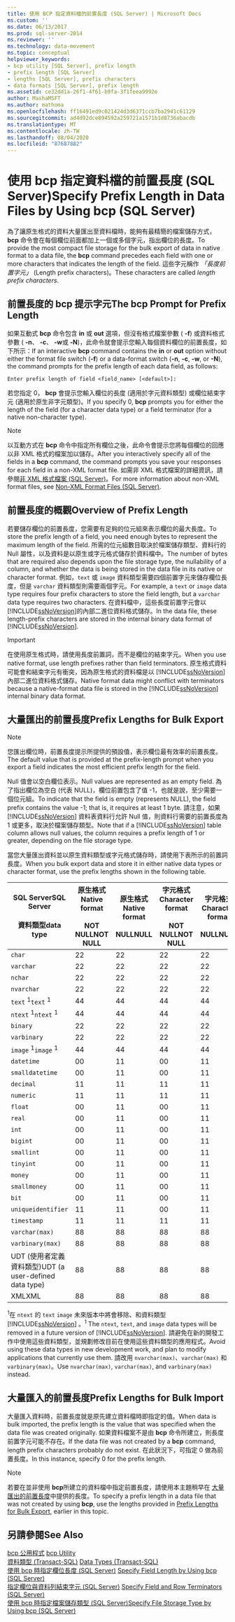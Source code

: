 ```yaml
---
title: 使用 BCP 指定資料檔的前置長度 (SQL Server) | Microsoft Docs
ms.custom: ''
ms.date: 06/13/2017
ms.prod: sql-server-2014
ms.reviewer: ''
ms.technology: data-movement
ms.topic: conceptual
helpviewer_keywords:
- bcp utility [SQL Server], prefix length
- prefix length [SQL Server]
- lengths [SQL Server], prefix characters
- data formats [SQL Server], prefix length
ms.assetid: ce32dd1a-26f1-4f61-b9fa-3f1feea9992e
author: MashaMSFT
ms.author: mathoma
ms.openlocfilehash: ff16491ed9c021424d3d6371ccb7ba2941c61129
ms.sourcegitcommit: ad4d92dce894592a259721a1571b1d8736abacdb
ms.translationtype: MT
ms.contentlocale: zh-TW
ms.lasthandoff: 08/04/2020
ms.locfileid: "87687882"
---
```

# <a name="specify-prefix-length-in-data-files-by-using-bcp-sql-server"></a><span data-ttu-id="112ac-102">使用 bcp 指定資料檔的前置長度 (SQL Server)</span><span class="sxs-lookup"><span data-stu-id="112ac-102">Specify Prefix Length in Data Files by Using bcp (SQL Server)</span></span>
  <span data-ttu-id="112ac-103">為了讓原生格式的資料大量匯出至資料檔時，能夠有最精簡的檔案儲存方式， **bcp** 命令會在每個欄位前面都加上一個或多個字元，指出欄位的長度。</span><span class="sxs-lookup"><span data-stu-id="112ac-103">To provide the most compact file storage for the bulk export of data in native format to a data file, the **bcp** command precedes each field with one or more characters that indicates the length of the field.</span></span> <span data-ttu-id="112ac-104">這些字元稱作 *「長度前置字元」* (Length prefix characters)。</span><span class="sxs-lookup"><span data-stu-id="112ac-104">These characters are called *length prefix characters*.</span></span>  
  
## <a name="the-bcp-prompt-for-prefix-length"></a><span data-ttu-id="112ac-105">前置長度的 bcp 提示字元</span><span class="sxs-lookup"><span data-stu-id="112ac-105">The bcp Prompt for Prefix Length</span></span>  
 <span data-ttu-id="112ac-106">如果互動式 **bcp** 命令包含 **in** 或 **out** 選項，但沒有格式檔案參數 ( **-f**) 或資料格式參數 ( **-n**、 **-c**、 **-w**或 **-N**)，此命令就會提示您輸入每個資料欄位的前置長度，如下所示：</span><span class="sxs-lookup"><span data-stu-id="112ac-106">If an interactive **bcp** command contains the **in** or **out** option without either the format file switch (**-f**) or a data-format switch (**-n**, **-c**, **-w**, or **-N**), the command prompts for the prefix length of each data field, as follows:</span></span>  
  
 `Enter prefix length of field <field_name> [<default>]:`  
  
 <span data-ttu-id="112ac-107">若您指定 0， **bcp** 會提示您輸入欄位的長度 (適用於字元資料類型) 或欄位結束字元 (適用於原生非字元類型)。</span><span class="sxs-lookup"><span data-stu-id="112ac-107">If you specify 0, **bcp** prompts you for either the length of the field (for a character data type) or a field terminator (for a native non-character type).</span></span>  
  
> [!NOTE]  
>  <span data-ttu-id="112ac-108">以互動方式在 **bcp** 命令中指定所有欄位之後，此命令會提示您將每個欄位的回應以非 XML 格式的檔案加以儲存。</span><span class="sxs-lookup"><span data-stu-id="112ac-108">After you interactively specify all of the fields in a **bcp** command, the command prompts you save your responses for each field in a non-XML format file.</span></span> <span data-ttu-id="112ac-109">如需非 XML 格式檔案的詳細資訊，請參閱[非 XML 格式檔案 &#40;SQL Server&#41;](xml-format-files-sql-server.md)。</span><span class="sxs-lookup"><span data-stu-id="112ac-109">For more information about non-XML format files, see [Non-XML Format Files &#40;SQL Server&#41;](xml-format-files-sql-server.md).</span></span>  
  
## <a name="overview-of-prefix-length"></a><span data-ttu-id="112ac-110">前置長度的概觀</span><span class="sxs-lookup"><span data-stu-id="112ac-110">Overview of Prefix Length</span></span>  
 <span data-ttu-id="112ac-111">若要儲存欄位的前置長度，您需要有足夠的位元組來表示欄位的最大長度。</span><span class="sxs-lookup"><span data-stu-id="112ac-111">To store the prefix length of a field, you need enough bytes to represent the maximum length of the field.</span></span> <span data-ttu-id="112ac-112">所需的位元組數目取決於檔案儲存類型、資料行的 Null 屬性，以及資料是以原生或字元格式儲存於資料檔中。</span><span class="sxs-lookup"><span data-stu-id="112ac-112">The number of bytes that are required also depends upon the file storage type, the nullability of a column, and whether the data is being stored in the data file in its native or character format.</span></span> <span data-ttu-id="112ac-113">例如，`text` 或 `image` 資料類型需要四個前置字元來儲存欄位長度，但是 `varchar` 資料類型則需要兩個字元。</span><span class="sxs-lookup"><span data-stu-id="112ac-113">For example, a `text` or `image` data type requires four prefix characters to store the field length, but a `varchar` data type requires two characters.</span></span> <span data-ttu-id="112ac-114">在資料檔中，這些長度前置字元會以 [!INCLUDE[ssNoVersion](../../includes/ssnoversion-md.md)]的內部二進位資料格式儲存。</span><span class="sxs-lookup"><span data-stu-id="112ac-114">In the data file, these length-prefix characters are stored in the internal binary data format of [!INCLUDE[ssNoVersion](../../includes/ssnoversion-md.md)].</span></span>  
  
> [!IMPORTANT]  
>  <span data-ttu-id="112ac-115">在使用原生格式時，請使用長度前置詞，而不是欄位的結束字元。</span><span class="sxs-lookup"><span data-stu-id="112ac-115">When you use native format, use length prefixes rather than field terminators.</span></span> <span data-ttu-id="112ac-116">原生格式資料可能會和結束字元有衝突，因為原生格式的資料檔是以 [!INCLUDE[ssNoVersion](../../includes/ssnoversion-md.md)] 內部二進位資料格式儲存。</span><span class="sxs-lookup"><span data-stu-id="112ac-116">Native format data might conflict with terminators because a native-format data file is stored in the [!INCLUDE[ssNoVersion](../../includes/ssnoversion-md.md)] internal binary data format.</span></span>  
  
##  <a name="prefix-lengths-for-bulk-export"></a><a name="PrefixLengthsExport"></a> <span data-ttu-id="112ac-117">大量匯出的前置長度</span><span class="sxs-lookup"><span data-stu-id="112ac-117">Prefix Lengths for Bulk Export</span></span>  
  
> [!NOTE]  
>  <span data-ttu-id="112ac-118">您匯出欄位時，前置長度提示所提供的預設值，表示欄位最有效率的前置長度。</span><span class="sxs-lookup"><span data-stu-id="112ac-118">The default value that is provided at the prefix-length prompt when you export a field indicates the most efficient prefix length for the field.</span></span>  
  
 <span data-ttu-id="112ac-119">Null 值會以空白欄位表示。</span><span class="sxs-lookup"><span data-stu-id="112ac-119">Null values are represented as an empty field.</span></span> <span data-ttu-id="112ac-120">為了指出欄位為空白 (代表 NULL)，欄位前置包含了值 -1，也就是說，至少需要一個位元組。</span><span class="sxs-lookup"><span data-stu-id="112ac-120">To indicate that the field is empty (represents NULL), the field prefix contains the value -1; that is, it requires at least 1 byte.</span></span> <span data-ttu-id="112ac-121">請注意，如果 [!INCLUDE[ssNoVersion](../../includes/ssnoversion-md.md)] 資料表資料行允許 Null 值，則資料行需要的前置長度為 1 或更多，取決於檔案儲存類型。</span><span class="sxs-lookup"><span data-stu-id="112ac-121">Note that if a [!INCLUDE[ssNoVersion](../../includes/ssnoversion-md.md)] table column allows null values, the column requires a prefix length of 1 or greater, depending on the file storage type.</span></span>  
  
 <span data-ttu-id="112ac-122">當您大量匯出資料並以原生資料類型或字元格式儲存時，請使用下表所示的前置詞長度。</span><span class="sxs-lookup"><span data-stu-id="112ac-122">When you bulk export data and store it in either native data types or character format, use the prefix lengths shown in the following table.</span></span>  
  
|<span data-ttu-id="112ac-123">SQL Server</span><span class="sxs-lookup"><span data-stu-id="112ac-123">SQL Server</span></span><br /><br /> <span data-ttu-id="112ac-124">資料類型</span><span class="sxs-lookup"><span data-stu-id="112ac-124">data type</span></span>|<span data-ttu-id="112ac-125">原生格式</span><span class="sxs-lookup"><span data-stu-id="112ac-125">Native format</span></span><br /><br /> <span data-ttu-id="112ac-126">NOT NULL</span><span class="sxs-lookup"><span data-stu-id="112ac-126">NOT NULL</span></span>|<span data-ttu-id="112ac-127">原生格式</span><span class="sxs-lookup"><span data-stu-id="112ac-127">Native format</span></span><br /><br /> <span data-ttu-id="112ac-128">NULL</span><span class="sxs-lookup"><span data-stu-id="112ac-128">NULL</span></span>|<span data-ttu-id="112ac-129">字元格式</span><span class="sxs-lookup"><span data-stu-id="112ac-129">Character format</span></span><br /><br /> <span data-ttu-id="112ac-130">NOT NULL</span><span class="sxs-lookup"><span data-stu-id="112ac-130">NOT NULL</span></span>|<span data-ttu-id="112ac-131">字元格式</span><span class="sxs-lookup"><span data-stu-id="112ac-131">Character format</span></span><br /><br /> <span data-ttu-id="112ac-132">NULL</span><span class="sxs-lookup"><span data-stu-id="112ac-132">NULL</span></span>|  
|------------------------------|--------------------------------|----------------------------|-----------------------------------|-------------------------------|  
|`char`|<span data-ttu-id="112ac-133">2</span><span class="sxs-lookup"><span data-stu-id="112ac-133">2</span></span>|<span data-ttu-id="112ac-134">2</span><span class="sxs-lookup"><span data-stu-id="112ac-134">2</span></span>|<span data-ttu-id="112ac-135">2</span><span class="sxs-lookup"><span data-stu-id="112ac-135">2</span></span>|<span data-ttu-id="112ac-136">2</span><span class="sxs-lookup"><span data-stu-id="112ac-136">2</span></span>|  
|`varchar`|<span data-ttu-id="112ac-137">2</span><span class="sxs-lookup"><span data-stu-id="112ac-137">2</span></span>|<span data-ttu-id="112ac-138">2</span><span class="sxs-lookup"><span data-stu-id="112ac-138">2</span></span>|<span data-ttu-id="112ac-139">2</span><span class="sxs-lookup"><span data-stu-id="112ac-139">2</span></span>|<span data-ttu-id="112ac-140">2</span><span class="sxs-lookup"><span data-stu-id="112ac-140">2</span></span>|  
|`nchar`|<span data-ttu-id="112ac-141">2</span><span class="sxs-lookup"><span data-stu-id="112ac-141">2</span></span>|<span data-ttu-id="112ac-142">2</span><span class="sxs-lookup"><span data-stu-id="112ac-142">2</span></span>|<span data-ttu-id="112ac-143">2</span><span class="sxs-lookup"><span data-stu-id="112ac-143">2</span></span>|<span data-ttu-id="112ac-144">2</span><span class="sxs-lookup"><span data-stu-id="112ac-144">2</span></span>|  
|`nvarchar`|<span data-ttu-id="112ac-145">2</span><span class="sxs-lookup"><span data-stu-id="112ac-145">2</span></span>|<span data-ttu-id="112ac-146">2</span><span class="sxs-lookup"><span data-stu-id="112ac-146">2</span></span>|<span data-ttu-id="112ac-147">2</span><span class="sxs-lookup"><span data-stu-id="112ac-147">2</span></span>|<span data-ttu-id="112ac-148">2</span><span class="sxs-lookup"><span data-stu-id="112ac-148">2</span></span>|  
|<span data-ttu-id="112ac-149">`text` <sup>1</sup></span><span class="sxs-lookup"><span data-stu-id="112ac-149">`text` <sup>1</sup></span></span>|<span data-ttu-id="112ac-150">4</span><span class="sxs-lookup"><span data-stu-id="112ac-150">4</span></span>|<span data-ttu-id="112ac-151">4</span><span class="sxs-lookup"><span data-stu-id="112ac-151">4</span></span>|<span data-ttu-id="112ac-152">4</span><span class="sxs-lookup"><span data-stu-id="112ac-152">4</span></span>|<span data-ttu-id="112ac-153">4</span><span class="sxs-lookup"><span data-stu-id="112ac-153">4</span></span>|  
|<span data-ttu-id="112ac-154">`ntext` <sup>1</sup></span><span class="sxs-lookup"><span data-stu-id="112ac-154">`ntext` <sup>1</sup></span></span>|<span data-ttu-id="112ac-155">4</span><span class="sxs-lookup"><span data-stu-id="112ac-155">4</span></span>|<span data-ttu-id="112ac-156">4</span><span class="sxs-lookup"><span data-stu-id="112ac-156">4</span></span>|<span data-ttu-id="112ac-157">4</span><span class="sxs-lookup"><span data-stu-id="112ac-157">4</span></span>|<span data-ttu-id="112ac-158">4</span><span class="sxs-lookup"><span data-stu-id="112ac-158">4</span></span>|  
|`binary`|<span data-ttu-id="112ac-159">2</span><span class="sxs-lookup"><span data-stu-id="112ac-159">2</span></span>|<span data-ttu-id="112ac-160">2</span><span class="sxs-lookup"><span data-stu-id="112ac-160">2</span></span>|<span data-ttu-id="112ac-161">2</span><span class="sxs-lookup"><span data-stu-id="112ac-161">2</span></span>|<span data-ttu-id="112ac-162">2</span><span class="sxs-lookup"><span data-stu-id="112ac-162">2</span></span>|  
|`varbinary`|<span data-ttu-id="112ac-163">2</span><span class="sxs-lookup"><span data-stu-id="112ac-163">2</span></span>|<span data-ttu-id="112ac-164">2</span><span class="sxs-lookup"><span data-stu-id="112ac-164">2</span></span>|<span data-ttu-id="112ac-165">2</span><span class="sxs-lookup"><span data-stu-id="112ac-165">2</span></span>|<span data-ttu-id="112ac-166">2</span><span class="sxs-lookup"><span data-stu-id="112ac-166">2</span></span>|  
|<span data-ttu-id="112ac-167">`image` <sup>1</sup></span><span class="sxs-lookup"><span data-stu-id="112ac-167">`image` <sup>1</sup></span></span>|<span data-ttu-id="112ac-168">4</span><span class="sxs-lookup"><span data-stu-id="112ac-168">4</span></span>|<span data-ttu-id="112ac-169">4</span><span class="sxs-lookup"><span data-stu-id="112ac-169">4</span></span>|<span data-ttu-id="112ac-170">4</span><span class="sxs-lookup"><span data-stu-id="112ac-170">4</span></span>|<span data-ttu-id="112ac-171">4</span><span class="sxs-lookup"><span data-stu-id="112ac-171">4</span></span>|  
|`datetime`|<span data-ttu-id="112ac-172">0</span><span class="sxs-lookup"><span data-stu-id="112ac-172">0</span></span>|<span data-ttu-id="112ac-173">1</span><span class="sxs-lookup"><span data-stu-id="112ac-173">1</span></span>|<span data-ttu-id="112ac-174">0</span><span class="sxs-lookup"><span data-stu-id="112ac-174">0</span></span>|<span data-ttu-id="112ac-175">1</span><span class="sxs-lookup"><span data-stu-id="112ac-175">1</span></span>|  
|`smalldatetime`|<span data-ttu-id="112ac-176">0</span><span class="sxs-lookup"><span data-stu-id="112ac-176">0</span></span>|<span data-ttu-id="112ac-177">1</span><span class="sxs-lookup"><span data-stu-id="112ac-177">1</span></span>|<span data-ttu-id="112ac-178">0</span><span class="sxs-lookup"><span data-stu-id="112ac-178">0</span></span>|<span data-ttu-id="112ac-179">1</span><span class="sxs-lookup"><span data-stu-id="112ac-179">1</span></span>|  
|`decimal`|<span data-ttu-id="112ac-180">1</span><span class="sxs-lookup"><span data-stu-id="112ac-180">1</span></span>|<span data-ttu-id="112ac-181">1</span><span class="sxs-lookup"><span data-stu-id="112ac-181">1</span></span>|<span data-ttu-id="112ac-182">1</span><span class="sxs-lookup"><span data-stu-id="112ac-182">1</span></span>|<span data-ttu-id="112ac-183">1</span><span class="sxs-lookup"><span data-stu-id="112ac-183">1</span></span>|  
|`numeric`|<span data-ttu-id="112ac-184">1</span><span class="sxs-lookup"><span data-stu-id="112ac-184">1</span></span>|<span data-ttu-id="112ac-185">1</span><span class="sxs-lookup"><span data-stu-id="112ac-185">1</span></span>|<span data-ttu-id="112ac-186">1</span><span class="sxs-lookup"><span data-stu-id="112ac-186">1</span></span>|<span data-ttu-id="112ac-187">1</span><span class="sxs-lookup"><span data-stu-id="112ac-187">1</span></span>|  
|`float`|<span data-ttu-id="112ac-188">0</span><span class="sxs-lookup"><span data-stu-id="112ac-188">0</span></span>|<span data-ttu-id="112ac-189">1</span><span class="sxs-lookup"><span data-stu-id="112ac-189">1</span></span>|<span data-ttu-id="112ac-190">0</span><span class="sxs-lookup"><span data-stu-id="112ac-190">0</span></span>|<span data-ttu-id="112ac-191">1</span><span class="sxs-lookup"><span data-stu-id="112ac-191">1</span></span>|  
|`real`|<span data-ttu-id="112ac-192">0</span><span class="sxs-lookup"><span data-stu-id="112ac-192">0</span></span>|<span data-ttu-id="112ac-193">1</span><span class="sxs-lookup"><span data-stu-id="112ac-193">1</span></span>|<span data-ttu-id="112ac-194">0</span><span class="sxs-lookup"><span data-stu-id="112ac-194">0</span></span>|<span data-ttu-id="112ac-195">1</span><span class="sxs-lookup"><span data-stu-id="112ac-195">1</span></span>|  
|`int`|<span data-ttu-id="112ac-196">0</span><span class="sxs-lookup"><span data-stu-id="112ac-196">0</span></span>|<span data-ttu-id="112ac-197">1</span><span class="sxs-lookup"><span data-stu-id="112ac-197">1</span></span>|<span data-ttu-id="112ac-198">0</span><span class="sxs-lookup"><span data-stu-id="112ac-198">0</span></span>|<span data-ttu-id="112ac-199">1</span><span class="sxs-lookup"><span data-stu-id="112ac-199">1</span></span>|  
|`bigint`|<span data-ttu-id="112ac-200">0</span><span class="sxs-lookup"><span data-stu-id="112ac-200">0</span></span>|<span data-ttu-id="112ac-201">1</span><span class="sxs-lookup"><span data-stu-id="112ac-201">1</span></span>|<span data-ttu-id="112ac-202">0</span><span class="sxs-lookup"><span data-stu-id="112ac-202">0</span></span>|<span data-ttu-id="112ac-203">1</span><span class="sxs-lookup"><span data-stu-id="112ac-203">1</span></span>|  
|`smallint`|<span data-ttu-id="112ac-204">0</span><span class="sxs-lookup"><span data-stu-id="112ac-204">0</span></span>|<span data-ttu-id="112ac-205">1</span><span class="sxs-lookup"><span data-stu-id="112ac-205">1</span></span>|<span data-ttu-id="112ac-206">0</span><span class="sxs-lookup"><span data-stu-id="112ac-206">0</span></span>|<span data-ttu-id="112ac-207">1</span><span class="sxs-lookup"><span data-stu-id="112ac-207">1</span></span>|  
|`tinyint`|<span data-ttu-id="112ac-208">0</span><span class="sxs-lookup"><span data-stu-id="112ac-208">0</span></span>|<span data-ttu-id="112ac-209">1</span><span class="sxs-lookup"><span data-stu-id="112ac-209">1</span></span>|<span data-ttu-id="112ac-210">0</span><span class="sxs-lookup"><span data-stu-id="112ac-210">0</span></span>|<span data-ttu-id="112ac-211">1</span><span class="sxs-lookup"><span data-stu-id="112ac-211">1</span></span>|  
|`money`|<span data-ttu-id="112ac-212">0</span><span class="sxs-lookup"><span data-stu-id="112ac-212">0</span></span>|<span data-ttu-id="112ac-213">1</span><span class="sxs-lookup"><span data-stu-id="112ac-213">1</span></span>|<span data-ttu-id="112ac-214">0</span><span class="sxs-lookup"><span data-stu-id="112ac-214">0</span></span>|<span data-ttu-id="112ac-215">1</span><span class="sxs-lookup"><span data-stu-id="112ac-215">1</span></span>|  
|`smallmoney`|<span data-ttu-id="112ac-216">0</span><span class="sxs-lookup"><span data-stu-id="112ac-216">0</span></span>|<span data-ttu-id="112ac-217">1</span><span class="sxs-lookup"><span data-stu-id="112ac-217">1</span></span>|<span data-ttu-id="112ac-218">0</span><span class="sxs-lookup"><span data-stu-id="112ac-218">0</span></span>|<span data-ttu-id="112ac-219">1</span><span class="sxs-lookup"><span data-stu-id="112ac-219">1</span></span>|  
|`bit`|<span data-ttu-id="112ac-220">0</span><span class="sxs-lookup"><span data-stu-id="112ac-220">0</span></span>|<span data-ttu-id="112ac-221">1</span><span class="sxs-lookup"><span data-stu-id="112ac-221">1</span></span>|<span data-ttu-id="112ac-222">0</span><span class="sxs-lookup"><span data-stu-id="112ac-222">0</span></span>|<span data-ttu-id="112ac-223">1</span><span class="sxs-lookup"><span data-stu-id="112ac-223">1</span></span>|  
|`uniqueidentifier`|<span data-ttu-id="112ac-224">1</span><span class="sxs-lookup"><span data-stu-id="112ac-224">1</span></span>|<span data-ttu-id="112ac-225">1</span><span class="sxs-lookup"><span data-stu-id="112ac-225">1</span></span>|<span data-ttu-id="112ac-226">0</span><span class="sxs-lookup"><span data-stu-id="112ac-226">0</span></span>|<span data-ttu-id="112ac-227">1</span><span class="sxs-lookup"><span data-stu-id="112ac-227">1</span></span>|  
|`timestamp`|<span data-ttu-id="112ac-228">1</span><span class="sxs-lookup"><span data-stu-id="112ac-228">1</span></span>|<span data-ttu-id="112ac-229">1</span><span class="sxs-lookup"><span data-stu-id="112ac-229">1</span></span>|<span data-ttu-id="112ac-230">1</span><span class="sxs-lookup"><span data-stu-id="112ac-230">1</span></span>|<span data-ttu-id="112ac-231">1</span><span class="sxs-lookup"><span data-stu-id="112ac-231">1</span></span>|  
|`varchar(max)`|<span data-ttu-id="112ac-232">8</span><span class="sxs-lookup"><span data-stu-id="112ac-232">8</span></span>|<span data-ttu-id="112ac-233">8</span><span class="sxs-lookup"><span data-stu-id="112ac-233">8</span></span>|<span data-ttu-id="112ac-234">8</span><span class="sxs-lookup"><span data-stu-id="112ac-234">8</span></span>|<span data-ttu-id="112ac-235">8</span><span class="sxs-lookup"><span data-stu-id="112ac-235">8</span></span>|  
|`varbinary(max)`|<span data-ttu-id="112ac-236">8</span><span class="sxs-lookup"><span data-stu-id="112ac-236">8</span></span>|<span data-ttu-id="112ac-237">8</span><span class="sxs-lookup"><span data-stu-id="112ac-237">8</span></span>|<span data-ttu-id="112ac-238">8</span><span class="sxs-lookup"><span data-stu-id="112ac-238">8</span></span>|<span data-ttu-id="112ac-239">8</span><span class="sxs-lookup"><span data-stu-id="112ac-239">8</span></span>|  
|<span data-ttu-id="112ac-240">UDT (使用者定義資料類型)</span><span class="sxs-lookup"><span data-stu-id="112ac-240">UDT (a user-defined data type)</span></span>|<span data-ttu-id="112ac-241">8</span><span class="sxs-lookup"><span data-stu-id="112ac-241">8</span></span>|<span data-ttu-id="112ac-242">8</span><span class="sxs-lookup"><span data-stu-id="112ac-242">8</span></span>|<span data-ttu-id="112ac-243">8</span><span class="sxs-lookup"><span data-stu-id="112ac-243">8</span></span>|<span data-ttu-id="112ac-244">8</span><span class="sxs-lookup"><span data-stu-id="112ac-244">8</span></span>|  
|<span data-ttu-id="112ac-245">XML</span><span class="sxs-lookup"><span data-stu-id="112ac-245">XML</span></span>|<span data-ttu-id="112ac-246">8</span><span class="sxs-lookup"><span data-stu-id="112ac-246">8</span></span>|<span data-ttu-id="112ac-247">8</span><span class="sxs-lookup"><span data-stu-id="112ac-247">8</span></span>|<span data-ttu-id="112ac-248">8</span><span class="sxs-lookup"><span data-stu-id="112ac-248">8</span></span>|<span data-ttu-id="112ac-249">8</span><span class="sxs-lookup"><span data-stu-id="112ac-249">8</span></span>|  
  
 <span data-ttu-id="112ac-250"><sup>1</sup>在 `ntext` 的 `text` `image` 未來版本中將會移除、和資料類型 [!INCLUDE[ssNoVersion](../../includes/ssnoversion-md.md)] 。</span><span class="sxs-lookup"><span data-stu-id="112ac-250"><sup>1</sup> The `ntext`, `text`, and `image` data types will be removed in a future version of [!INCLUDE[ssNoVersion](../../includes/ssnoversion-md.md)].</span></span> <span data-ttu-id="112ac-251">請避免在新的開發工作中使用這些資料類型，並規劃修改目前在使用這些資料類型的應用程式。</span><span class="sxs-lookup"><span data-stu-id="112ac-251">Avoid using these data types in new development work, and plan to modify applications that currently use them.</span></span> <span data-ttu-id="112ac-252">請改用 `nvarchar(max)`、`varchar(max)` 和 `varbinary(max)`。</span><span class="sxs-lookup"><span data-stu-id="112ac-252">Use `nvarchar(max)`, `varchar(max)`, and `varbinary(max)` instead.</span></span>  
  
##  <a name="prefix-lengths-for-bulk-import"></a><a name="PrefixLengthsImport"></a> <span data-ttu-id="112ac-253">大量匯入的前置長度</span><span class="sxs-lookup"><span data-stu-id="112ac-253">Prefix Lengths for Bulk Import</span></span>  
 <span data-ttu-id="112ac-254">大量匯入資料時，前置長度就是原先建立資料檔時即指定的值。</span><span class="sxs-lookup"><span data-stu-id="112ac-254">When data is bulk imported, the prefix length is the value that was specified when the data file was created originally.</span></span> <span data-ttu-id="112ac-255">如果資料檔案不是由 **bcp** 命令所建立，則長度前置字元可能不存在。</span><span class="sxs-lookup"><span data-stu-id="112ac-255">If the data file was not created by a **bcp** command, length prefix characters probably do not exist.</span></span> <span data-ttu-id="112ac-256">在此狀況下，可指定 0 做為前置長度。</span><span class="sxs-lookup"><span data-stu-id="112ac-256">In this instance, specify 0 for the prefix length.</span></span>  
  
> [!NOTE]  
>  <span data-ttu-id="112ac-257">若要在並非使用 **bcp**所建立的資料檔中指定前置長度，請使用本主題稍早在 [大量匯出的前置長度](#PrefixLengthsExport)中提供的長度。</span><span class="sxs-lookup"><span data-stu-id="112ac-257">To specify a prefix length in a data file that was not created by using **bcp**, use the lengths provided in [Prefix Lengths for Bulk Export](#PrefixLengthsExport), earlier in this topic.</span></span>  
  
## <a name="see-also"></a><span data-ttu-id="112ac-258">另請參閱</span><span class="sxs-lookup"><span data-stu-id="112ac-258">See Also</span></span>  
 <span data-ttu-id="112ac-259">[bcp 公用程式](../../tools/bcp-utility.md) </span><span class="sxs-lookup"><span data-stu-id="112ac-259">[bcp Utility](../../tools/bcp-utility.md) </span></span>  
 <span data-ttu-id="112ac-260">[資料類型 &#40;Transact-SQL&#41;](/sql/t-sql/data-types/data-types-transact-sql) </span><span class="sxs-lookup"><span data-stu-id="112ac-260">[Data Types &#40;Transact-SQL&#41;](/sql/t-sql/data-types/data-types-transact-sql) </span></span>  
 <span data-ttu-id="112ac-261">[使用 bcp 時指定欄位長度 &#40;SQL Server&#41;](specify-field-length-by-using-bcp-sql-server.md) </span><span class="sxs-lookup"><span data-stu-id="112ac-261">[Specify Field Length by Using bcp &#40;SQL Server&#41;](specify-field-length-by-using-bcp-sql-server.md) </span></span>  
 <span data-ttu-id="112ac-262">[指定欄位與資料列結束字元 &#40;SQL Server&#41;](specify-field-and-row-terminators-sql-server.md) </span><span class="sxs-lookup"><span data-stu-id="112ac-262">[Specify Field and Row Terminators &#40;SQL Server&#41;](specify-field-and-row-terminators-sql-server.md) </span></span>  
 [<span data-ttu-id="112ac-263">使用 bcp 時指定檔案儲存類型 &#40;SQL Server&#41;</span><span class="sxs-lookup"><span data-stu-id="112ac-263">Specify File Storage Type by Using bcp &#40;SQL Server&#41;</span></span>](specify-file-storage-type-by-using-bcp-sql-server.md)  
  
  

